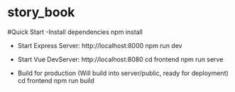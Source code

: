 # story_book

#Quick Start
 -Install dependencies
npm install

- Start Express Server: http://localhost:8000
npm run dev

- Start Vue DevServer: http://localhost:8080
cd frontend
npm run serve

- Build for production (Will build into server/public, ready for deployment)
cd frontend
npm run build
